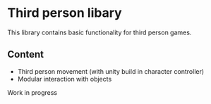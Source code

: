 # Third person libary
This library contains basic functionality for third person games.
## Content
- Third person movement (with unity build in character controller)
- Modular interaction with objects

Work in progress
